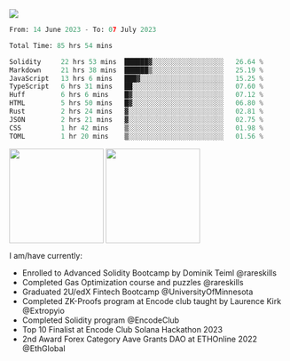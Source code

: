 <div align="left">
<div/> 

<img src="https://wakatime.com/badge/user/39656be6-a34f-44a0-8412-8ef48d72ffb1.svg" />
  
<!--START_SECTION:waka-->

```python
From: 14 June 2023 - To: 07 July 2023

Total Time: 85 hrs 54 mins

Solidity     22 hrs 53 mins  ██████▓░░░░░░░░░░░░░░░░░░   26.64 %
Markdown     21 hrs 38 mins  ██████▒░░░░░░░░░░░░░░░░░░   25.19 %
JavaScript   13 hrs 6 mins   ███▓░░░░░░░░░░░░░░░░░░░░░   15.25 %
TypeScript   6 hrs 31 mins   ██░░░░░░░░░░░░░░░░░░░░░░░   07.60 %
Huff         6 hrs 6 mins    █▓░░░░░░░░░░░░░░░░░░░░░░░   07.12 %
HTML         5 hrs 50 mins   █▓░░░░░░░░░░░░░░░░░░░░░░░   06.80 %
Rust         2 hrs 24 mins   ▓░░░░░░░░░░░░░░░░░░░░░░░░   02.81 %
JSON         2 hrs 21 mins   ▓░░░░░░░░░░░░░░░░░░░░░░░░   02.75 %
CSS          1 hr 42 mins    ▒░░░░░░░░░░░░░░░░░░░░░░░░   01.98 %
TOML         1 hr 20 mins    ▒░░░░░░░░░░░░░░░░░░░░░░░░   01.56 %
```

<!--END_SECTION:waka-->
  
<img align="center" height="170" src="https://github-readme-stats-sigma-five.vercel.app/api?username=mmsaki&show_icons=true&bg_color=00000000"/>
<img align="center" height="170" src="https://github-readme-stats-sigma-five.vercel.app/api/top-langs/?username=mmsaki&count_private=true&layout=compact&langs_count=8&hide=jupyter%20notebook"/>
 
<br>
 
I am/have currently:
- Enrolled to Advanced Solidity Bootcamp by Dominik Teiml @rareskills
- Completed Gas Optimization course and puzzles @rareskills
- Graduated 2U/edX Fintech Bootcamp @UniversityOfMinnesota
- Completed ZK-Proofs program at Encode club taught by Laurence Kirk @Extropyio
- Completed Solidity program @EncodeClub
- Top 10 Finalist at Encode Club Solana Hackathon 2023
- 2nd Award Forex Category Aave Grants DAO at ETHOnline 2022 @EthGlobal
